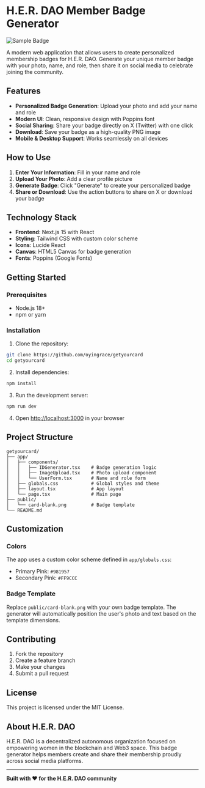 # H.E.R. DAO Member Badge Generator

![Sample Badge](sample.png)

A modern web application that allows users to create personalized membership badges for H.E.R. DAO. Generate your unique member badge with your photo, name, and role, then share it on social media to celebrate joining the community.

## Features

- **Personalized Badge Generation**: Upload your photo and add your name and role
- **Modern UI**: Clean, responsive design with Poppins font
- **Social Sharing**: Share your badge directly on X (Twitter) with one click
- **Download**: Save your badge as a high-quality PNG image
- **Mobile & Desktop Support**: Works seamlessly on all devices

## How to Use

1. **Enter Your Information**: Fill in your name and role
2. **Upload Your Photo**: Add a clear profile picture
3. **Generate Badge**: Click "Generate" to create your personalized badge
4. **Share or Download**: Use the action buttons to share on X or download your badge

## Technology Stack

- **Frontend**: Next.js 15 with React
- **Styling**: Tailwind CSS with custom color scheme
- **Icons**: Lucide React
- **Canvas**: HTML5 Canvas for badge generation
- **Fonts**: Poppins (Google Fonts)

## Getting Started

### Prerequisites

- Node.js 18+ 
- npm or yarn

### Installation

1. Clone the repository:
```bash
git clone https://github.com/oyingrace/getyourcard
cd getyourcard
```

2. Install dependencies:
```bash
npm install
```

3. Run the development server:
```bash
npm run dev
```

4. Open [http://localhost:3000](http://localhost:3000) in your browser

## Project Structure

```
getyourcard/
├── app/
│   ├── components/
│   │   ├── IDGenerator.tsx    # Badge generation logic
│   │   ├── ImageUpload.tsx    # Photo upload component
│   │   └── UserForm.tsx       # Name and role form
│   ├── globals.css            # Global styles and theme
│   ├── layout.tsx             # App layout
│   └── page.tsx               # Main page
├── public/
│   └── card-blank.png         # Badge template
└── README.md
```

## Customization

### Colors
The app uses a custom color scheme defined in `app/globals.css`:
- Primary Pink: `#981957`
- Secondary Pink: `#FF9CCC`

### Badge Template
Replace `public/card-blank.png` with your own badge template. The generator will automatically position the user's photo and text based on the template dimensions.

## Contributing

1. Fork the repository
2. Create a feature branch
3. Make your changes
4. Submit a pull request

## License

This project is licensed under the MIT License.

## About H.E.R. DAO

H.E.R. DAO is a decentralized autonomous organization focused on empowering women in the blockchain and Web3 space. This badge generator helps members create and share their membership proudly across social media platforms.

---

**Built with ❤️ for the H.E.R. DAO community**